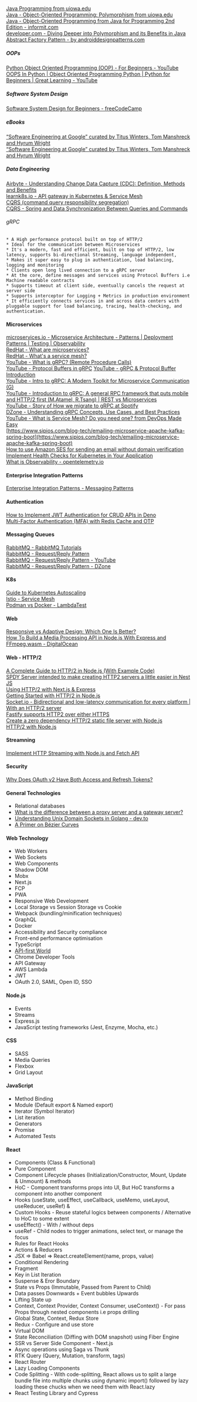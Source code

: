 [Java Programming from uiowa.edu](http://user.engineering.uiowa.edu/~swd/LectureNotes/)  
[Java - Object-Oriented Programming: Polymorphism from uiowa.edu](http://user.engineering.uiowa.edu/~swd/LectureNotes/JavaHTP6e_10.pdf)  
[Java - Object-Oriented Programming from Java for Programming 2nd Edition - informit.com](https://www.informit.com/articles/article.aspx?p=1708679&seqNum=5)  
[developer.com - Diving Deeper into Polymorphism and its Benefits in Java](https://www.developer.com/design/diving-deeper-into-polymorphism-and-its-benefits-in-java/)  
[Abstract Factory Pattern - by androiddesignpatterns.com](https://www.androiddesignpatterns.com/2012/06/designing-for-backwards-compatibility.html)  

##### OOPs
[Python Object Oriented Programming (OOP) - For Beginners - YouTube](https://www.youtube.com/watch?v=JeznW_7DlB0&ab_channel=TechWithTim)  
[OOPS In Python | Object Oriented Programming Python | Python for Beginners | Great Learning - YouTube](https://www.youtube.com/watch?v=Uo6PpmDuBUU)  

##### Software System Design
[Software System Design for Beginners - freeCodeCamp](https://www.freecodecamp.org/news/software-system-design-for-beginners/)  

##### eBooks
[“Software Engineering at Google” curated by Titus Winters, Tom Manshreck and Hyrum Wright](https://abseil.io/resources/swe-book)  
[“Software Engineering at Google” curated by Titus Winters, Tom Manshreck and Hyrum Wright](https://abseil.io/resources/swe_at_google.2.pdf)  

##### Data Engineering
[Airbyte - Understanding Change Data Capture (CDC): Definition, Methods and Benefits](https://airbyte.com/blog/change-data-capture-definition-methods-and-benefits)  
[learnk8s.io - API gateway in Kubernetes & Service Mesh](https://learnk8s.io/kubernetes-ingress-api-gateway)  
[CQRS (command query responsibility segregation)](https://www.techtarget.com/searchapparchitecture/definition/CQRS-command-query-responsibility-segregation)  
[CQRS - Spring and Data Synchronization Between Queries and Commands](https://thenewstack.io/how-cqrs-works-with-spring-tools/)  

###### gRPC
```
* A High performance protocol built on top of HTTP/2
* Ideal for the communication between Microservices
* It's a modern, fast and efficient, built on top of HTTP/2, low latency, supports bi-directional Streaming, language independent, 
* Makes it super easy to plug in authentication, load balancing, logging and monitoring
* Clients open long lived connection to a gRPC server
* At the core, define messages and services using Protocol Buffers i.e Machine readable contracts
* Supports timeout at client side, eventually cancels the request at server side
* Supports interceptor for Logging + Metrics in production environment
* It efficiently connects services in and across data centers with pluggable support for load balancing, tracing, health-checking, and authentication.
```

#### Microservices
[microservices.io - Microservice Architecture - Patterns | Deployment Patterns | Testing | Observability](https://microservices.io/index.html)  
[RedHat - What are microservices?](https://www.redhat.com/en/topics/microservices/what-are-microservices)  
[RedHat - What's a service mesh?](https://www.redhat.com/en/topics/microservices/what-is-a-service-mesh)  
[YouTube - What is gRPC? (Remote Procedure Calls)](https://www.youtube.com/watch?v=hVrwuMnCtok&ab_channel=StephaneMaarek)  
[YouTube - Protocol Buffers in gRPC](https://www.youtube.com/watch?v=yfZB2_rT_Pc)
[YouTube - gRPC & Protocol Buffer Introduction](https://www.youtube.com/watch?v=XRXTsQwyZSU&ab_channel=StephaneMaarek)  
[YouTube - Intro to gRPC: A Modern Toolkit for Microservice Communication (G)](https://www.youtube.com/watch?v=RoXT_Rkg8LA&ab_channel=Twilio)  
[YouTube - Introduction to gRPC: A general RPC framework that puts mobile and HTTP/2 first (M.Atamel, R.Tsang) | REST vs Microservices](https://www.youtube.com/watch?v=hNFM2pDGwKI)  
[YouTube - Story of How we migrate to gRPC at Spotify](https://www.youtube.com/watch?v=fMq3IpPE3TU)  
[DZone - Understanding gRPC Concepts, Use Cases, and Best Practices](https://dzone.com/articles/understanding-grpc-concepts-use-cases-amp-best-pra)  
[YouTube - What is Service Mesh? Do you need one? from DevOps Made Easy](https://www.youtube.com/watch?v=l96T__-aC9U&ab_channel=DevOpsMadeEasy)  
[https://www.sipios.com/blog-tech/emailing-microservice-apache-kafka-spring-boot](https://www.sipios.com/blog-tech/emailing-microservice-apache-kafka-spring-boot)  
[How to use Amazon SES for sending an email without domain verification](https://www.inkoop.io/blog/how-to-use-amazon-ses-for-sending-an-email-without-domain-verification/)  
[Implement Health Checks for Kubernetes in Your Application](https://medium.com/swlh/implement-health-checks-for-kubernetes-in-your-application-951eb483a05c)  
[What is Observability - opentelemetry.io](https://opentelemetry.io/docs/concepts/observability-primer/#distributed-traces)  

#### Enterprise Integration Patterns
[Enterprise Integration Patterns - Messaging Patterns](https://www.enterpriseintegrationpatterns.com/toc.html)  

#### Authentication
[How to Implement JWT Authentication for CRUD APIs in Deno](https://blog.loginradius.com/engineering/guest-post/how-to-implement-jwt-authentication-in-deno/)  
[Multi-Factor Authentication (MFA) with Redis Cache and OTP](https://blog.loginradius.com/engineering/guest-post/multi-factor-authentication-using-redis-cache-and-otp/)  

#### Messaging Queues
[RabbitMQ - RabbitMQ Tutorials](https://www.rabbitmq.com/getstarted.html)  
[RabbitMQ - Request/Reply Pattern](https://www.google.com/search?q=request+reply+pattern+rabbitmq)  
[RabbitMQ - Request/Reply Pattern - YouTube](https://www.youtube.com/watch?v=1KVa9UoPdCA)  
[RabbitMQ - Request/Reply Pattern - DZone](https://dzone.com/articles/rabbitmq-request-response)  

#### K8s
[Guide to Kubernetes Autoscaling](https://www.densify.com/kubernetes-autoscaling)  
[Istio - Service Mesh](https://istio.io/latest/about/service-mesh/)  
[Podman vs Docker - LambdaTest](https://www.lambdatest.com/blog/podman-vs-docker/)  

#### Web
[Responsive vs Adaptive Design: Which One Is Better?](https://dzone.com/articles/responsive-vs-adaptive-design-which-one-is-better)  
[How To Build a Media Processing API in Node.js With Express and FFmpeg.wasm - DigitalOcean](https://www.digitalocean.com/community/tutorials/how-to-build-a-media-processing-api-in-node-js-with-express-and-ffmpeg-wasm)  

#### Web - HTTP/2
[A Complete Guide to HTTP/2 in Node.js (With Example Code)](https://www.sohamkamani.com/nodejs/http2/)  
[SPDY Server intended to make creating HTTP2 servers a little easier in Nest JS](https://www.npmjs.com/package/spdy-nest)  
[Using HTTP/2 with Next.js & Express](https://itnext.io/using-http-2-with-next-js-express-917791ca249b)  
[Getting Started with HTTP/2 in Node.js](https://www.section.io/engineering-education/http2-in-nodejs/)  
[Socket.io - Bidirectional and low-latency communication for every platform | With an HTTP/2 server](https://socket.io/docs/v4/server-initialization/#with-an-http2-server)  
[Fastify supports HTTP2 over either HTTPS](https://www.fastify.io/docs/latest/Reference/HTTP2/)  
[Create a zero dependency HTTP/2 static file server with Node.js](https://dexecure.com/blog/how-to-create-http2-static-file-server-nodejs-with-examples/)  
[HTTP/2 with Node.js](https://imjacobclark.medium.com/http-2-with-node-js-85da17322812)  

#### Streamning
[Implement HTTP Streaming with Node.js and Fetch API](https://blog.loginradius.com/engineering/guest-post/http-streaming-with-nodejs-and-fetch-api/)  

#### Security
[Why Does OAuth v2 Have Both Access and Refresh Tokens?](https://stackoverflow.com/questions/3487991/why-does-oauth-v2-have-both-access-and-refresh-tokens/12885823#12885823)  

#### General Technologies
* Relational databases
* [What is the difference between a proxy server and a gateway server?](https://serverfault.com/questions/994319/what-is-the-difference-between-a-proxy-server-and-a-gateway-server)  
* [Understanding Unix Domain Sockets in Golang - dev.to](https://dev.to/douglasmakey/understanding-unix-domain-sockets-in-golang-32n8)  
* [A Primer on Bézier Curves](https://pomax.github.io/bezierinfo/#yforx)  

#### Web Technology
* Web Workers
* Web Sockets
* Web Components
* Shadow DOM
* Mobx
* Next.js
* FCP
* PWA
* Responsive Web Development
* Local Storage vs Session Storage vs Cookie
* Webpack (bundling/minification techniques)
* GraphQL
* Docker
* Accessibility and Security compliance
* Front-end performance optimisation
* TypeScript
* [API-first World](https://api-first-world.com/)  
* Chrome Developer Tools
* API Gateway
* AWS Lambda
* JWT
* OAuth 2.0, SAML, Open ID, SSO

#### Node.js
* Events
* Streams
* Express.js
* JavaScript testing frameworks (Jest, Enzyme, Mocha, etc.)

#### CSS
* SASS
* Media Queries
* Flexbox
* Grid Layout

#### JavaScript
* Method Binding
* Module (Default export & Named export)
* Iterator (Symbol Iterator)
* List iteration
* Generators
* Promise
* Automated Tests

#### React
* Components (Class & Functional)
* Pure Component
* Component Lifecycle phases (Initialization/Constructor, Mount, Update & Unmount) & methods
* HoC - Component transforms props into UI, But HoC transforms a component into another component
* Hooks (useState, useEffect, useCallback, useMemo, useLayout, useReducer, useRef) & 
* Custom Hooks - Reuse stateful logics between components / Alternative to HoC to some extent
* useEffect() - With / without deps
* useRef - Child nodes to trigger animations, select text, or manage the focus
* Rules for React Hooks
* Actions & Reducers
* JSX => Babel => React.createElement(name, props, value)
* Conditional Rendering
* Fragment
* Key in List Iteration
* Suspense & Eror Boundary
* State vs Props (Immutable, Passed from Parent to Child)
* Data passes Downwards + Event bubbles Upwards
* Lifting State up
* Context, Context Provider, Context Consumer, useContext() - For pass Props through nested components i.e props drilling
* Global State, Context, Redux Store
* Redux - Configure and use store
* Virtual DOM
* State Reconciliation (Diffing with DOM snapshot) using Fiber Engine
* SSR vs Server Side Component - Next.js
* Async operations using Saga vs Thunk
* RTK Query (Query, Mutation, transform, tags)
* React Router
* Lazy Loading Components
* Code Splitting - With code-splitting, React allows us to split a large bundle file into multiple chunks using dynamic import() followed by lazy loading these chucks when we need them with React.lazy
* React Testing Library and Cypress
